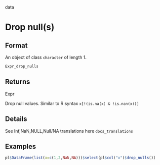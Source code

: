 data

# Drop null(s)

## Format

An object of class `character` of length 1.

```r
Expr_drop_nulls
```

## Returns

Expr

Drop null values. Similar to R syntax `x[!(is.na(x) & !is.nan(x))]`

## Details

See Inf,NaN,NULL,Null/NA translations here `docs_translations`

## Examples

```r
pl$DataFrame(list(x=c(1,2,NaN,NA)))$select(pl$col("x")$drop_nulls())
```